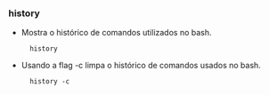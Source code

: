 ### history


- Mostra o histórico de comandos utilizados  no bash. 

		history

- Usando a flag -c  limpa o histórico de comandos usados no bash.

		history -c





